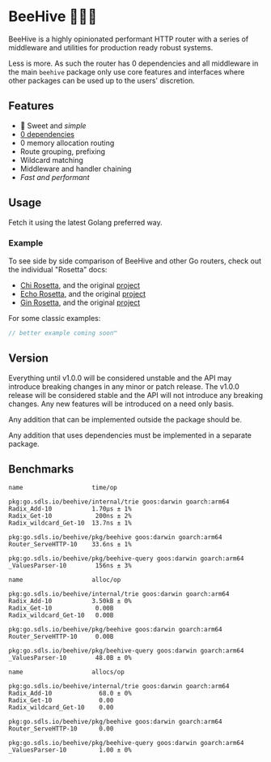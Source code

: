 # BeeHive 🐝🐝🐝

BeeHive is a highly opinionated performant HTTP router with a
series of middleware and utilities for production ready robust systems.

Less is more. As such the router has 0 dependencies and all middleware
in the main `beehive` package only use core features and interfaces where
other packages can be used up to the users' discretion.

## Features

- 🍯 Sweet and _simple_
- [0 dependencies](go.mod)
- 0 memory allocation routing
- Route grouping, prefixing
- Wildcard matching
- Middleware and handler chaining
- _Fast and performant_

## Usage

Fetch it using the latest Golang preferred way.

### Example

To see side by side comparison of BeeHive and other Go routers, check out the individual "Rosetta" docs:
- [Chi Rosetta](docs/rosetta_chi.md), and the original [project](https://github.com/go-chi/chi)
- [Echo Rosetta](docs/rosetta_echo.md), and the original [project](https://github.com/labstack/echo)
- [Gin Rosetta](docs/rosetta_gin.md), and the original [project](https://github.com/gin-gonic/gin)

For some classic examples:

```go
// better example coming soon™
```

## Version

Everything until v1.0.0 will be considered unstable and the API may introduce breaking changes in any minor or patch
release. The v1.0.0 release will be considered stable and the API will not introduce any breaking changes. Any new
features will be introduced on a need only basis.

Any addition that can be implemented outside the package should be.

Any addition that uses dependencies must be implemented in a separate package.


## Benchmarks

```
name                   time/op

pkg:go.sdls.io/beehive/internal/trie goos:darwin goarch:arm64
Radix_Add-10           1.70µs ± 1%
Radix_Get-10            200ns ± 2%
Radix_wildcard_Get-10  13.7ns ± 1%

pkg:go.sdls.io/beehive/pkg/beehive goos:darwin goarch:arm64
Router_ServeHTTP-10    33.6ns ± 1%

pkg:go.sdls.io/beehive/pkg/beehive-query goos:darwin goarch:arm64
_ValuesParser-10        156ns ± 3%
```

```
name                   alloc/op

pkg:go.sdls.io/beehive/internal/trie goos:darwin goarch:arm64
Radix_Add-10           3.50kB ± 0%
Radix_Get-10            0.00B     
Radix_wildcard_Get-10   0.00B
     
pkg:go.sdls.io/beehive/pkg/beehive goos:darwin goarch:arm64
Router_ServeHTTP-10     0.00B
     
pkg:go.sdls.io/beehive/pkg/beehive-query goos:darwin goarch:arm64
_ValuesParser-10        48.0B ± 0%
```

```
name                   allocs/op

pkg:go.sdls.io/beehive/internal/trie goos:darwin goarch:arm64
Radix_Add-10             68.0 ± 0%
Radix_Get-10             0.00     
Radix_wildcard_Get-10    0.00
     
pkg:go.sdls.io/beehive/pkg/beehive goos:darwin goarch:arm64
Router_ServeHTTP-10      0.00
     
pkg:go.sdls.io/beehive/pkg/beehive-query goos:darwin goarch:arm64
_ValuesParser-10         1.00 ± 0%
```
